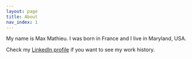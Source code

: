 ```yaml
---
layout: page
title: About
nav_index: 1
---
```


My name is Max Mathieu. I was born in France and I live in Maryland, USA.

Check my [LinkedIn profile](https://www.linkedin.com/in/maxencemathieu) if you want to see my work history.